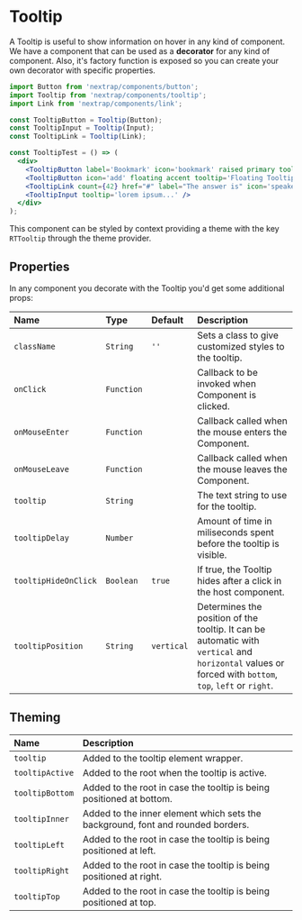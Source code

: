 # Tooltip

A Tooltip is useful to show information on hover in any kind of component. We have a component that can be used as a **decorator** for any kind of component. Also, it's factory function is exposed so you can create your own decorator with specific properties.

<!-- example -->
```jsx
import Button from 'nextrap/components/button';
import Tooltip from 'nextrap/components/tooltip';
import Link from 'nextrap/components/link';

const TooltipButton = Tooltip(Button);
const TooltipInput = Tooltip(Input);
const TooltipLink = Tooltip(Link);

const TooltipTest = () => (
  <div>
    <TooltipButton label='Bookmark' icon='bookmark' raised primary tooltip='Bookmark Tooltip' tooltipDelay={1000} />
    <TooltipButton icon='add' floating accent tooltip='Floating Tooltip' />
    <TooltipLink count={42} href="#" label="The answer is" icon='speaker_notes' tooltip='Question - universe?'/>
    <TooltipInput tooltip='lorem ipsum...' />
  </div>
);
```

This component can be styled by context providing a theme with the key `RTTooltip` through the theme provider.

## Properties

In any component you decorate with the Tooltip you'd get some additional props:

| Name                  | Type          | Default       | Description|
|:-----|:-----|:-----|:-----|
| `className`           | `String`      | `''`          | Sets a class to give customized styles to the tooltip.|
| `onClick`             | `Function`    |               | Callback to be invoked when Component is clicked.|
| `onMouseEnter`        | `Function`    |               | Callback called when the mouse enters the Component.|
| `onMouseLeave`        | `Function`    |               | Callback called when the mouse leaves the Component.|
| `tooltip`             | `String`      |               | The text string to use for the tooltip.|
| `tooltipDelay`        | `Number`      |               | Amount of time in miliseconds spent before the tooltip is visible.|
| `tooltipHideOnClick`  | `Boolean`     | `true`        | If true, the Tooltip hides after a click in the host component.|
| `tooltipPosition`     | `String`      | `vertical`    | Determines the position of the tooltip. It can be automatic with `vertical` and `horizontal` values or forced with `bottom`, `top`, `left` or `right`.|

## Theming

| Name     | Description|
|:---------|:-----------|
| `tooltip` | Added to the tooltip element wrapper.|
| `tooltipActive` | Added to the root when the tooltip is active.|
| `tooltipBottom` | Added to the root in case the tooltip is being positioned at bottom.|
| `tooltipInner` | Added to the inner element which sets the background, font and rounded borders.|
| `tooltipLeft` | Added to the root in case the tooltip is being positioned at left.|
| `tooltipRight` | Added to the root in case the tooltip is being positioned at right.|
| `tooltipTop` | Added to the root in case the tooltip is being positioned at top.|
